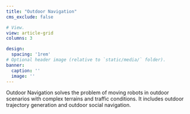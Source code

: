 ```yaml
---
title: "Outdoor Navigation"
cms_exclude: false

# View.
view: article-grid
columns: 3

design:
  spacing: '1rem'
# Optional header image (relative to `static/media/` folder).
banner:
  caption: ''
  image: ''
---
```

<!-- ![Research Cover Image](/media/indoornavigation.jpg) -->
Outdoor Navigation solves the problem of moving robots in outdoor scenarios with complex terrains and traffic conditions. It includes outdoor trajectory generation and outdoor social navigation.
